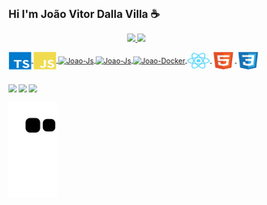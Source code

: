 ## Hi I'm João Vitor Dalla Villa ☕
<div align="center">
  <a href="https://github.com/joaodvilla">
  <img height="180em" src="https://github-readme-stats.vercel.app/api?username=joaodvilla&show_icons=true&theme=dracula&include_all_commits=true&count_private=true"/>
  <img height="180em" src="https://github-readme-stats.vercel.app/api/top-langs/?username=joaodvilla&layout=compact&langs_count=7&theme=dracula"/>
</div>
<div style="display: inline_block"><br>
  <img align="center" alt="Joao-Ts" height="35" width="45" src="https://raw.githubusercontent.com/devicons/devicon/master/icons/typescript/typescript-plain.svg"> 
  <img align="center" alt="Joao-Js" height="35" width="45" src="https://raw.githubusercontent.com/devicons/devicon/master/icons/javascript/javascript-plain.svg">
  <img align="center" alt="Joao-Js" height="35" width="45" src="https://cdn.jsdelivr.net/gh/devicons/devicon/icons/nestjs/nestjs-plain.svg" />
  <img align="center" alt="Joao-Js" height="35" width="45" src="https://cdn.jsdelivr.net/gh/devicons/devicon/icons/nodejs/nodejs-original.svg" />
  <img align="center" alt="Joao-Docker" height="35" width="45" src="https://cdn.jsdelivr.net/gh/devicons/devicon/icons/docker/docker-plain.svg" />
  <img align="center" alt="Joao-React" height="35" width="45" src="https://raw.githubusercontent.com/devicons/devicon/master/icons/react/react-original.svg">
  <img align="center" alt="Joao-HTML" height="35" width="45" src="https://raw.githubusercontent.com/devicons/devicon/master/icons/html5/html5-original.svg">
  <img align="center" alt="Joao-CSS" height="35" width="45" src="https://raw.githubusercontent.com/devicons/devicon/master/icons/css3/css3-original.svg">
</div>
  
  ##
 
<div> 
  <a href="https://www.instagram.com/joaodallavilla/" target="_blank"><img src="https://img.shields.io/badge/-Instagram-%23E4405F?style=for-the-badge&logo=instagram&logoColor=white" target="_blank"></a>
  <a href = "mailto:joaodvilla@gmail.com"><img src="https://img.shields.io/badge/-Gmail-%23333?style=for-the-badge&logo=gmail&logoColor=white" target="_blank"></a>
  <a href="https://www.linkedin.com/in/jo%C3%A3o-vitor-dalla-villa-69116912b/" target="_blank"><img src="https://img.shields.io/badge/-LinkedIn-%230077B5?style=for-the-badge&logo=linkedin&logoColor=white" target="_blank"></a> 
 
  ![Snake animation](https://github.com/rafaballerini/rafaballerini/blob/output/github-contribution-grid-snake.svg)
 
</div>

